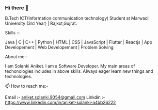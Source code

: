 ### Hi there 👋

<!--
**aniketsol456/aniketsol456** is a ✨ _special_ ✨ repository because its `README.md` (this file) appears on your GitHub profile.

Here are some ideas to get you started:

- 🔭 I’m currently working on ...
- 🌱 I’m currently learning ...
- 👯 I’m looking to collaborate on ...
- 🤔 I’m looking for help with ...
- 💬 Ask me about ...
- 📫 How to reach me: ...
- 😄 Pronouns: ...
- ⚡ Fun fact: ...
-->
B.Tech ICT(Information communication technology) Student at Marwadi University (3rd Year) | Rajkot,Gujrat.

Skills :-

Java | C | C++ | Python |
 HTML | CSS | JavaScript |
 Flutter |
 Reactjs |
 App Developement | Web Developement | Problem Solving 

About me:-

I am Solanki Aniket. I am a Software Developer. My main areas of techonologies includes in above skills. Always eager learn new things and technologies.

📫 How to reach me:-

Email :- aniket.solanki.9054@gmail.com
Linkdin :- https://www.linkedin.com/in/aniket-solanki-a4bb26222
